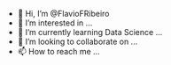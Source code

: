- 👋 Hi, I’m @FlavioFRibeiro
- 👀 I’m interested in ...
- 🌱 I’m currently learning Data Science ...
- 💞️ I’m looking to collaborate on ...
- 📫 How to reach me ...

<!---
FlavioFRibeiro/FlavioFRibeiro is a ✨ special ✨ repository because its `README.md` (this file) appears on your GitHub profile.
You can click the Preview link to take a look at your changes.
--->
